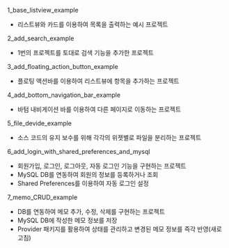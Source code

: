1_base_listview_example
- 리스트뷰와 카드를 이용하여 목록을 출력하는 예시 프로젝트

2_add_search_example
- 1번의 프로젝트를 토대로 검색 기능을 추가한 프로젝트

3_add_floating_action_button_example
- 플로팅 액션바를 이용하여 리스트뷰에 항목을 추가하는 프로젝트

4_add_bottom_navigation_bar_example
- 바텀 내비게이션 바를 이용하여 다른 페이지로 이동하는 프로젝트

5_file_devide_example
- 소스 코드의 유지 보수를 위해 각각의 위젯별로 파일을 분리하는 프로젝트

6_add_login_with_shared_preferences_and_mysql
- 회원가입, 로그인, 로그아웃, 자동 로그인 기능을 구현하는 프로젝트
- MySQL DB를 연동하여 회원의 정보를 등록하거나 조회
- Shared Preferences를 이용하여 자동 로그인 설정

7_memo_CRUD_example
- DB를 연동하여 메모 추가, 수정, 삭제를 구현하는 프로젝트
- MySQL DB에 작성한 메모 정보를 저장
- Provider 패키지를 활용하여 상태를 관리하고 변경된 메모 정보를 즉각 반영(새로고침)
